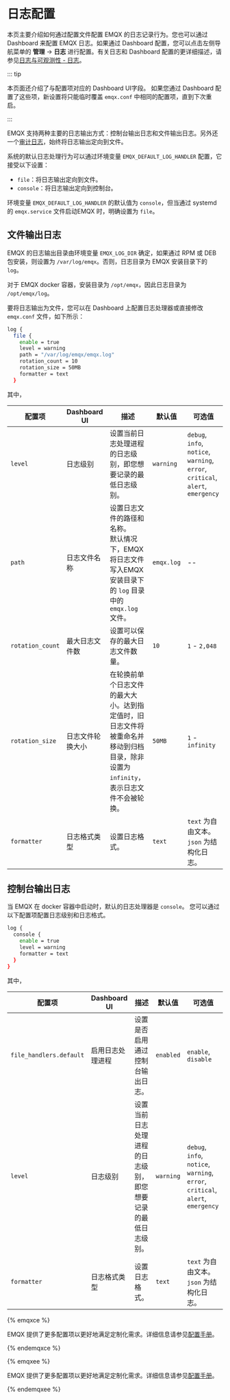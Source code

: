 # 日志配置

本页主要介绍如何通过配置文件配置 EMQX 的日志记录行为。您也可以通过 Dashboard 来配置 EMQX 日志。如果通过 Dashboard 配置，您可以点击左侧导航菜单的 **管理** -> **日志** 进行配置。有关日志和 Dashboard 配置的更详细描述，请参见[日志与可观测性 - 日志](../observability/log.md)。

::: tip

本页面还介绍了与配置项对应的 Dashboard UI字段。 如果您通过 Dashboard 配置了这些项，新设置将只能临时覆盖 `emqx.conf` 中相同的配置项，直到下次重启。

:::

EMQX 支持两种主要的日志输出方式：控制台输出日志和文件输出日志。另外还一个[审计日志](../dashboard/audit-log.md)，始终将日志输出定向到文件。

系统的默认日志处理行为可以通过环境变量 `EMQX_DEFAULT_LOG_HANDLER` 配置，它接受以下设置：

- `file`：将日志输出定向到文件。
- `console`：将日志输出定向到控制台。

环境变量 `EMQX_DEFAULT_LOG_HANDLER` 的默认值为 `console`，但当通过 systemd 的 `emqx.service` 文件启动EMQX 时，明确设置为 `file`。

## 文件输出日志

EMQX 的日志输出目录由环境变量 `EMQX_LOG_DIR` 确定，如果通过 RPM 或 DEB 包安装，则设置为 `/var/log/emqx`。否则，日志目录为 EMQX 安装目录下的 `log`。

对于 EMQX docker 容器，安装目录为 `/opt/emqx`，因此日志目录为 `/opt/emqx/log`。

要将日志输出为文件，您可以在 Dashboard 上配置日志处理器或直接修改 `emqx.conf` 文件，如下所示：

```bash
log {
  file {
    enable = true
    level = warning
    path = "/var/log/emqx/emqx.log"
    rotation_count = 10
    rotation_size = 50MB
    formatter = text
  }
```

其中，

| 配置项           | Dashboard UI     | 描述                                                         | 默认值     | 可选值                                                       |
| ---------------- | ---------------- | ------------------------------------------------------------ | ---------- | ------------------------------------------------------------ |
| `level`          | 日志级别         | 设置当前日志处理进程的日志级别，即您想要记录的最低日志级别。 | `warning`  | `debug`, `info`, `notice`, `warning`, `error`, `critical`, `alert`, `emergency` |
| `path`           | 日志文件名称     | 设置日志文件的路径和名称。<br />默认情况下，EMQX 将日志文件写入EMQX 安装目录下的 `log` 目录中的 `emqx.log` 文件。 | `emqx.log` | --                                                           |
| `rotation_count` | 最大日志文件数   | 设置可以保存的最大日志文件数量。                             | `10`       | `1` - `2,048`                                                |
| `rotation_size`  | 日志文件轮换大小 | 在轮换前单个日志文件的最大大小。达到指定值时，旧日志文件将被重命名并移动到归档目录，除非设置为 `infinity`，表示日志文件不会被轮换。 | `50MB`     | `1` - `infinity`                                             |
| `formatter`      | 日志格式类型     | 设置日志格式。                                               | `text`     | `text` 为自由文本。<br /> `json` 为结构化日志。              |

## 控制台输出日志

当 EMQX 在 docker 容器中启动时，默认的日志处理器是 `console`。 您可以通过以下配置项配置日志级别和日志格式。

```bash
log {
  console {
    enable = true
    level = warning
    formatter = text
  }
}
```

其中，

| 配置项                  | Dashboard UI     | 描述                                                         | 默认值    | 可选值                                                       |
| ----------------------- | ---------------- | ------------------------------------------------------------ | --------- | ------------------------------------------------------------ |
| `file_handlers.default` | 启用日志处理进程 | 设置是否启用通过控制台输出日志。                             | `enabled` | `enable`, `disable`                                          |
| `level`                 | 日志级别         | 设置当前日志处理进程的日志级别，即您想要记录的最低日志级别。 | `warning` | `debug`, `info`, `notice`, `warning`, `error`, `critical`, `alert`, `emergency` |
| `formatter`             | 日志格式类型     | 设置日志格式。                                               | `text`    | `text` 为自由文本。<br /> `json` 为结构化日志。              |

{% emqxce %}

EMQX 提供了更多配置项以更好地满足定制化需求。详细信息请参见[配置手册](https://www.emqx.io/docs/zh/v@CE_VERSION@/hocon/)。

{% endemqxce %}

{% emqxee %}

EMQX 提供了更多配置项以更好地满足定制化需求。详细信息请参见[配置手册](https://docs.emqx.com/zh/enterprise/v@EE_VERSION@/hocon/)。

{% endemqxee %}
